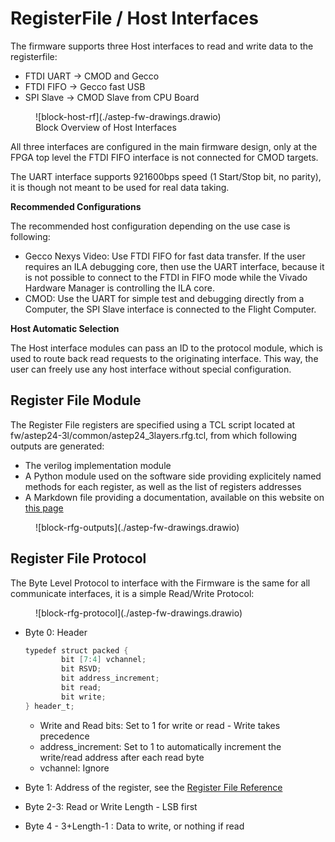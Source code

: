 # RegisterFile / Host Interfaces 

The firmware supports three Host interfaces to read and write data to the registerfile: 

- FTDI UART -> CMOD and Gecco 
- FTDI FIFO -> Gecco fast USB
- SPI Slave -> CMOD Slave from CPU Board

<figure markdown>
  ![block-host-rf](./astep-fw-drawings.drawio)
  <figcaption>Block Overview of Host Interfaces</figcaption>
</figure>

All three interfaces are configured in the main firmware design, only at the FPGA top level the FTDI FIFO interface is not connected for CMOD targets. 

The UART interface supports 921600bps speed (1 Start/Stop bit, no parity), it is though not meant to be used for real data taking. 

**Recommended Configurations**

The recommended host configuration depending on the use case is following: 

- Gecco Nexys Video: Use FTDI FIFO for fast data transfer. If the user requires an ILA debugging core, then use the UART interface, because it is not possible to connect to the FTDI in FIFO mode while the Vivado Hardware Manager is controlling the ILA core. 
- CMOD: Use the UART for simple test and debugging directly from a Computer, the SPI Slave interface is connected to the Flight Computer. 

**Host Automatic Selection**

The Host interface modules can pass an ID to the protocol module, which is used to route back read requests to the originating interface. 
This way, the user can freely use any host interface without special configuration.


## Register File Module

The Register File registers are specified using a TCL script located at fw/astep24-3l/common/astep24_3layers.rfg.tcl, from which following outputs are generated: 

- The verilog implementation module 
- A Python module used on the software side providing explicitely named methods for each register, as well as the list of registers addresses 
- A Markdown file providing a documentation, available on this website on [this page](main_rfg.md)

<figure markdown>
  ![block-rfg-outputs](./astep-fw-drawings.drawio)
</figure>


## Register File Protocol

The Byte Level Protocol to interface with the Firmware is the same for all communicate interfaces, it is a simple Read/Write Protocol: 

<figure markdown>
  ![block-rfg-protocol](./astep-fw-drawings.drawio)
</figure>

- Byte 0: Header
    
    ~~~ verilog 
    typedef struct packed {
            bit [7:4] vchannel;
            bit RSVD;
            bit address_increment;
            bit read;
            bit write;
    } header_t;
    ~~~

    - Write and Read bits: Set to 1 for write or read - Write takes precedence
    - address_increment: Set to 1 to automatically increment the write/read address after each read byte 
    - vchannel: Ignore 
- Byte 1: Address of the register, see the [Register File Reference](./main_rfg.md)
- Byte 2-3: Read or Write Length - LSB first 
- Byte 4 - 3+Length-1 : Data to write, or nothing if read  



